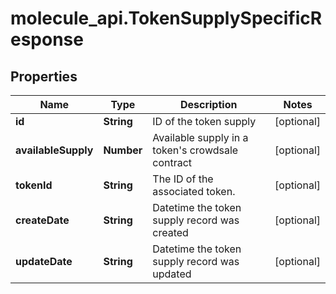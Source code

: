 # molecule_api.TokenSupplySpecificResponse

## Properties
Name | Type | Description | Notes
------------ | ------------- | ------------- | -------------
**id** | **String** | ID of the token supply | [optional] 
**availableSupply** | **Number** | Available supply in a token&#39;s crowdsale contract | [optional] 
**tokenId** | **String** | The ID of the associated token. | [optional] 
**createDate** | **String** | Datetime the token supply record was created | [optional] 
**updateDate** | **String** | Datetime the token supply record was updated | [optional] 


